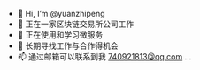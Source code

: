 - 👋 Hi, I’m @yuanzhipeng
- 👀 正在一家区块链交易所公司工作
- 🌱 正在使用和学习微服务
- 💞️ 长期寻找工作与合作得机会
- 📫 通过邮箱可以联系到我 740921813@qq.com ...

<!---
yuanzhipeng/yuanzhipeng is a ✨ special ✨ repository because its `README.md` (this file) appears on your GitHub profile.
You can click the Preview link to take a look at your changes.
--->
